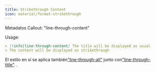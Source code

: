 ```yaml
---
title: Strikethrough Content
icon: material/format-strikethrough
---
```


Metadatos Callout: "line-through-content"

Usage:

```md
> [!info|line-through-content] The title will be displayed as usual
> The content will be displayed as strikethrough
```

El estilo en sí se aplica también["line-through-all"](../combined-styling/page-23.md)
junto con["line-through-title"](../title-styling/page-23.md).
.

